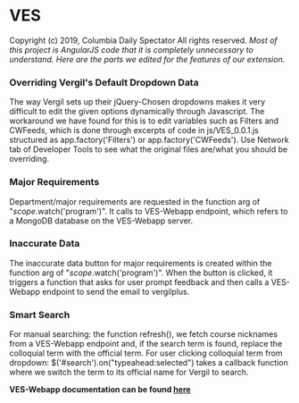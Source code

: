 # VES
Copyright (c) 2019, Columbia Daily Spectator All rights reserved.
*Most of this project is AngularJS code that it is completely unnecessary to understand. Here are the parts we edited for the features of our extension.*

### Overriding Vergil's Default Dropdown Data
The way Vergil sets up their jQuery-Chosen dropdowns makes it very difficult to edit the given options dynamically through Javascript. The workaround we have found for this is to edit variables such as Filters and CWFeeds, which is done through excerpts of code in js/VES_0.0.1.js structured as app.factory('Filters') or app.factory('CWFeeds'). Use Network tab of Developer Tools to see what the original files are/what you should be overriding.

### Major Requirements
Department/major requirements are requested in the function arg of "$scope.$watch('program')". It calls to VES-Webapp endpoint, which refers to a MongoDB database on the VES-Webapp server.

### Inaccurate Data
The inaccurate data button for major requirements is created within the function arg of "$scope.$watch('program')". When the button is clicked, it triggers a function that asks for user prompt feedback and then calls a VES-Webapp endpoint to send the email to vergilplus.

### Smart Search
For manual searching: the function refresh(), we fetch course nicknames from a VES-Webapp endpoint and, if the search term is found, replace the colloquial term with the official term. For user clicking colloquial term from dropdown: $('#search').on("typeahead:selected") takes a callback function where we switch the term to its official name for Vergil to search.

**VES-Webapp documentation can be found [here](https://github.com/spectatorpublishing/VES-Webapp)**
